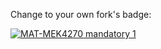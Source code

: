 Change to your own fork's badge:

[![MAT-MEK4270 mandatory 1](https://github.com/Fischbeck96/mandatory1/actions/workflows/main.yml/badge.svg)](https://github.com/Fischbeck96/mandatory1/actions/workflows/main.yml)
